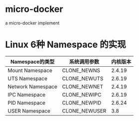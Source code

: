 # micro-docker
a micro-docker implement

# Linux 6种 Namespace 的实现

Namespace的类型 | 系统调用参数 |  内核版本
-|-|-
Mount Namespace | CLONE_NEWNS | 2.4.19 |
UTS Namespace | CLONE_NEWUTS | 2.6.19 |
Network Namespace | CLONE_NEWNET | 2.4.19 |
IPC Namespace | CLONE_NEWIPC | 2.6.19  |
PID Namespace | CLONE_NEWPID | 2.6.24 |
USER Namespace | CLONE_NEWUSER | 3.8 |
